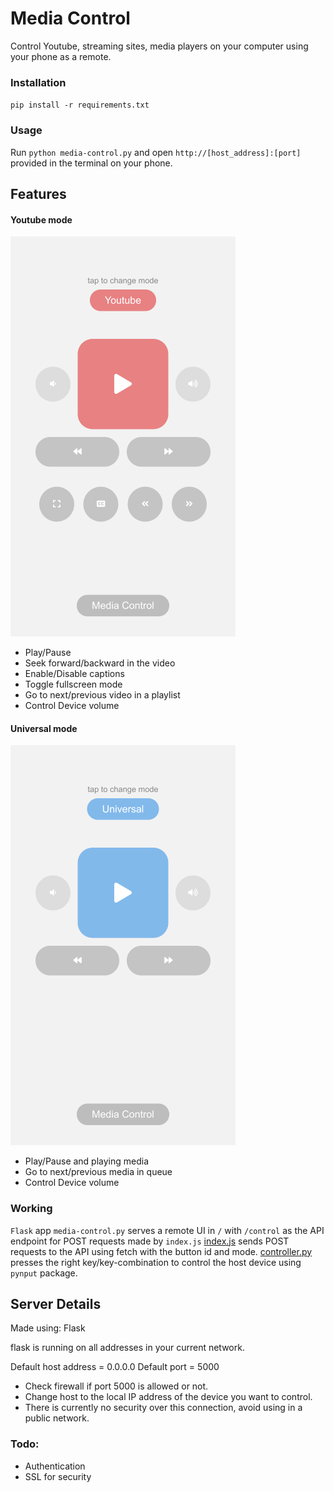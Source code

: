 # Media Control

Control Youtube, streaming sites, media players on your computer using your phone as a remote.

### Installation
`pip install -r requirements.txt`


### Usage

Run `python media-control.py` and open `http://[host_address]:[port]` provided in the terminal on your phone.


## Features

#### Youtube mode
![youtube remote screenshot](./screenshots/youtube-remote.png)

- Play/Pause
- Seek forward/backward in the video
- Enable/Disable captions
- Toggle fullscreen mode
- Go to next/previous video in a playlist
- Control Device volume

#### Universal mode
![universal remote screenshot](./screenshots/universal-remote.png)

- Play/Pause and playing media
- Go to next/previous media in queue
- Control Device volume


### Working

`Flask` app `media-control.py` serves a remote UI in `/` with `/control` as the API endpoint for POST requests made by `index.js`
[index.js](./remote/static/js/index.js) sends POST requests to the API using fetch with the button id and mode.
[controller.py](./controller.py) presses the right key/key-combination to control the host device using `pynput` package. 

## Server Details

Made using: Flask

flask is running on all addresses
in your current network.

Default host address = 0.0.0.0
Default port = 5000


- Check firewall if port 5000 is allowed or not.
- Change host to the local IP address of the device
you want to control.
- There is currently no security over this connection,
avoid using in a public network.


### Todo:

- Authentication
- SSL for security